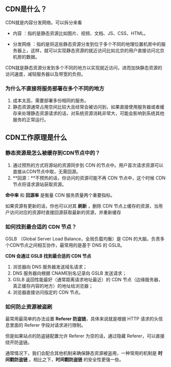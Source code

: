 ## CDN是什么？

CDN就是内容分发网络。可以拆分来看

- 内容 ：指的是静态资源比如图片、视频、文档、JS、CSS、HTML。

- 分发网络 ：指的是将这些静态资源分发到位于多个不同的地理位置机房中的服务器上，这样，就可以实现静态资源的就近访问比如北京的用户直接访问北京机房的数据。

CDN就是静态资源分发到多个不同的地方以实现就近访问，进而加快静态资源的访问速度，减轻服务器以及带宽的负担。



### 为什么不直接将服务部署在多个不同的地方

1. 成本太高，需要部署多份相同的服务。
2. 静态资源通常占用空间比较大且经常会被访问到，如果直接使用服务器或者缓存来处理静态资源请求的话，对系统资源消耗非常大，可能会影响到系统其他服务的正常运行。



## CDN工作原理是什么



### 静态资源是怎么被缓存到CDN节点中的？

1. 通过预热的方式将源站的资源同步到 CDN 的节点中。用户首次请求资源可以直接从CDN节点中取，无需回源。
2. **回源：**不预热的话，你访问的资源可能不再 CDN 节点中，这个时候 CDN 节点将请求源站获取资源。

**命中率** 和 **回源率** 是衡量 CDN 服务质量两个重要指标。

如果资源有更新的话，你也可以对其 **刷新** ，删除 CDN 节点上缓存的资源，当用户访问对应的资源时直接回源获取最新的资源，并重新缓存



### **如何找到最合适的 CDN 节点？**

GSLB （Global Server Load Balance，全局负载均衡）是 CDN 的大脑，负责多个CDN节点之间相互协作，最常用的是基于 DNS 的 GSLB。

**CDN 会通过 GSLB 找到最合适的 CDN 节点**

1. 浏览器向 DNS 服务器发送域名请求；
2. DNS 服务器向根据 CNAME别名记录向 GSLB 发送请求；
3. GSLB 返回性能最好（通常距离请求地址最近）的 CDN 节点（边缘服务器，真正缓存内容的地方）的地址给浏览器；
4. 浏览器直接访问指定的 CDN 节点。



### 如何防止资源被盗刷

最常用最简单的办法设置 **Referer 防盗链**，具体来说就是根据 HTTP 请求的头信息里面的 Referer 字段对请求进行限制。

但是如果站点的防盗链配置允许 Referer 为空的话，通过隐藏 Referer，可以直接绕开防盗链。

通常情况下，我们会配合其他机制来确保静态资源被盗用，一种常用的机制是 **时间戳防盗链** 。相比之下，**时间戳防盗链** 的安全性更强一些。